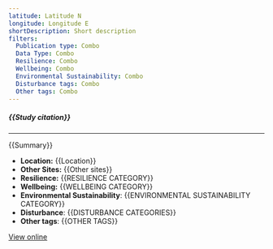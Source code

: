 ```yaml
---
latitude: Latitude N
longitude: Longitude E
shortDescription: Short description
filters:
  Publication type: Combo
  Data Type: Combo
  Resilience: Combo
  Wellbeing: Combo
  Environmental Sustainability: Combo
  Disturbance tags: Combo
  Other tags: Combo
---
```


##### {{Study citation}}

---

{{Summary}}

- **Location:** {{Location}}
- **Other Sites:** {{Other sites}}
- **Resilience:** {{RESILIENCE CATEGORY}}
- **Wellbeing:** {{WELLBEING CATEGORY}}
- **Environmental Sustainability**: {{ENVIRONMENTAL SUSTAINABILITY CATEGORY}}
- **Disturbance**: {{DISTURBANCE CATEGORIES}}
- **Other tags**: {{OTHER TAGS}}

[View online]({{Hyperlink}})
